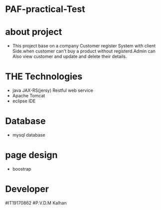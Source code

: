 # PAF-practical-Test


# about project
- This project base  on a company Customer register System with client Side.when customer can't buy a product without registerd.Admin can Also view customer and update and delete their details.

# THE Technologies
- java JAX-RS(jersy) Restful web service
- Apache Tomcat
- eclipse IDE

# Database
- mysql database


# page design
- boostrap


# Developer
#IT19170862
#P.V.D.M Kalhan
